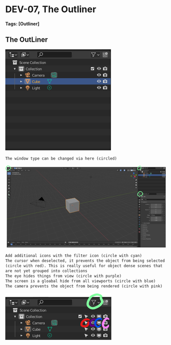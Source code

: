 # DEV-07, The Outliner
#### Tags: [Outliner]

## The OutLiner

![](../images/DEV-07-A.png)

    The window type can be changed via here (circled)

![](../images/DEV-07-B.png)

    Add additional icons with the filter icon (circle with cyan)
    The cursor when deselected, it prevents the object from being selected (circle with red). This is really useful for object dense scenes that are not yet grouped into collections
    The eye hides things from view (circle with purple)
    The screen is a gloabal hide from all viewports (circle with blue)
    The camera prevents the object from being rendered (circle with pink)

![](../images/DEV-07-C.png)
